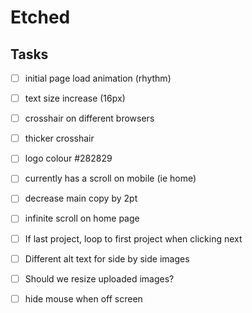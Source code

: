 # Etched


## Tasks
- [ ] initial page load animation (rhythm)
- [ ] text size increase (16px)
- [ ] crosshair on different browsers
- [ ] thicker crosshair
- [ ] logo colour #282829
- [ ] currently has a scroll on mobile (ie home)
- [ ] decrease main copy by 2pt
- [ ] infinite scroll on home page
- [ ] If last project, loop to first project when clicking next
- [ ] Different alt text for side by side images
- [ ] Should we resize uploaded images?
- [ ] hide mouse when off screen


